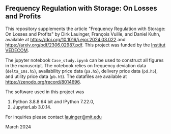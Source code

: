 ## Frequency Regulation with Storage: On Losses and Profits
This repository supplements the article "Frequency Regulation with Storage: On Losses and Profits" by Dirk Lauinger, François Vuille, and Daniel Kuhn, available at https://doi.org/10.1016/j.ejor.2024.03.022 and https://arxiv.org/pdf/2306.02987.pdf. This project was funded by the [Institut VEDECOM](https://www.vedecom.fr/).

The jupyter notebook `Case_study.ipynb` can be used to construct all figures in the manuscript. The notebook relies on frequency deviation data (`delta_10s.h5`), availability price data (`pa.h5`), delivery price data (`pd.h5`), and utility price data (`pb.h5`). The datafiles are available at https://zenodo.org/record/8014696.

The software used in this project was 
1. Python 3.8.8 64 bit and IPython 7.22.0,
2. JupyterLab 3.0.14.

For inquiries please contact lauinger@mit.edu

March 2024
